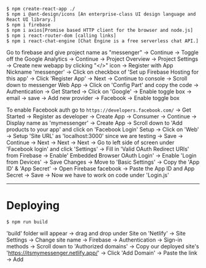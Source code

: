 ```
$ npm create-react-app ./
$ npm i @ant-design/icons [An enterprise-class UI design language and React UI library.]
$ npm i firebase
$ npm i axios[Promise based HTTP client for the browser and node.js]
$ npm i react-router-dom [calling links]
$ npm i react-chat-engine [Chat Engine is a free serverless chat API.]

```
Go to firebase and give project name as "messenger" -> Continue -> Toggle off the Google Analytics -> Continue -> Project Overview -> Project Settings -> Create new webapp by clicking "</>" icon -> Register with App Nickname 'messenger' -> Click on checkbox of 'Set up Firebase Hosting for this app' -> Click 'Register App' -> Next -> Continue to console -> Scroll down to messenger Web App -> Click on 'Config Part' and copy the code -> Authentication -> Get Started -> Click on 'Google' -> Enable toggle box -> email -> save -> Add new provider -> Facebook ->  Enable toggle box

To enable Facebook auth go to ```https://developers.facebook.com/``` -> Get Started -> Register as developer -> Create App -> Consumer -> Continue -> Display name as 'mymessenger' -> Create App -> Scroll down to 'Add products to your app' and click on 'Facebook Login' Setup -> Click on 'Web' -> Setup 'Site URL' as 'localhost:3000' since we are testing -> Save -> Continue -> Next -> Next -> Next -> Go to left side of screen under 'Facebook login' and click 'Settings' -> Fill in 'Valid OAuth Redirect URIs' from Firebase -> Enable' Embedded Browser OAuth Login' -> Enable 'Login from Devices' -> Save Changes -> Move to 'Basic Settings' -> Copy the 'App ID' & 'App Secret' -> Open Firebase facebook -> Paste the App ID and App Secret -> Save -> Now we have to work on code under 'Login.js'

------------------------------------------------------------------------------------------------------------------------------------------


# Deploying
```
$ npm run build

```
 'build' folder will appear -> drag and drop under Site on 'Netlify' -> Site Settings -> Change site name -> Firebase -> Authentication -> Sign-in methods -> Scroll down to 'Authorized domains' -> Copy our deployed site's 'https://itsmymessenger.netlify.app/' -> Click 'Add Domain' -> Paste the link -> Add
